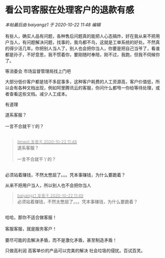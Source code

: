 # 看公司客服在处理客户的退款有感


<i class="pstatus"> 本帖最后由 baiyangz1 于 2020-10-22 11:48 编辑 </i><br />
<br />
有些人，确实人品有问题，各种售后问题真的能把人心态搞炸，好在我从来不把用户当人，有问题解决问题，找事的，我鸟都不鸟，这就是工单系统的好处。不然真的得少活几年。你把别人当人了，别人也会把你当人，你要是把自己当爷了，看谁都是孙子，不好意思，我不惯着你，要刚随时奉陪，刚不过，我跑，但我不伺候你了。

等消委会 市场监督管理局找上门吧

大部分低价客户都是钱不多屁事多，这种客户耗费的人工资源高，客户价值低，所以会有各种文档出现，例如阿里腾讯云的客服，你问什么都甩一你给等待处理，或者查看这些文档。减少人工成本。

有道理

道系客服？<br />
<br />
一言不合就干丫的？<br />
<br />
<img src="static/image/smiley/default/lol.gif" smilieid="12" border="0" alt="" /><img src="static/image/smiley/default/lol.gif" smilieid="12" border="0" alt="" /><img src="static/image/smiley/default/lol.gif" smilieid="12" border="0" alt="" />

<div class="quote"><blockquote><font size="2"><a href="https://www.hostloc.com/forum.php?mod=redirect&amp;goto=findpost&amp;pid=9335250&amp;ptid=757097" target="_blank"><font color="#999999">llmwxt 发表于 2020-10-22 11:48</font></a></font><br />
道系客服？<br />
<br />
一言不合就干丫的？</blockquote></div><br />
必须站着赚钱，不然太憋屈了。。。凭本事赚钱，为什么要跪着？

从来不把用户当人，所以别人也不会把你当人<img src="static/image/smiley/default/lol.gif" smilieid="12" border="0" alt="" />

<div class="quote"><blockquote><font size="2"><a href="https://www.hostloc.com/forum.php?mod=redirect&amp;goto=findpost&amp;pid=9335257&amp;ptid=757097" target="_blank"><font color="#999999">baiyangz1 发表于 2020-10-22 11:49</font></a></font><br />
必须站着赚钱，不然太憋屈了。。。凭本事赚钱，为什么要跪着？</blockquote></div><br />
哈哈，那你不适合做客服！<br />
<br />
客服客服，就是服务客户！<br />
<br />
要尽可能的去解决矛盾，而不是激化矛盾，甚至制造矛盾！

只做高利润 高客单价的产品可以完美的解决 社会垃圾的侵扰。百试百灵。
